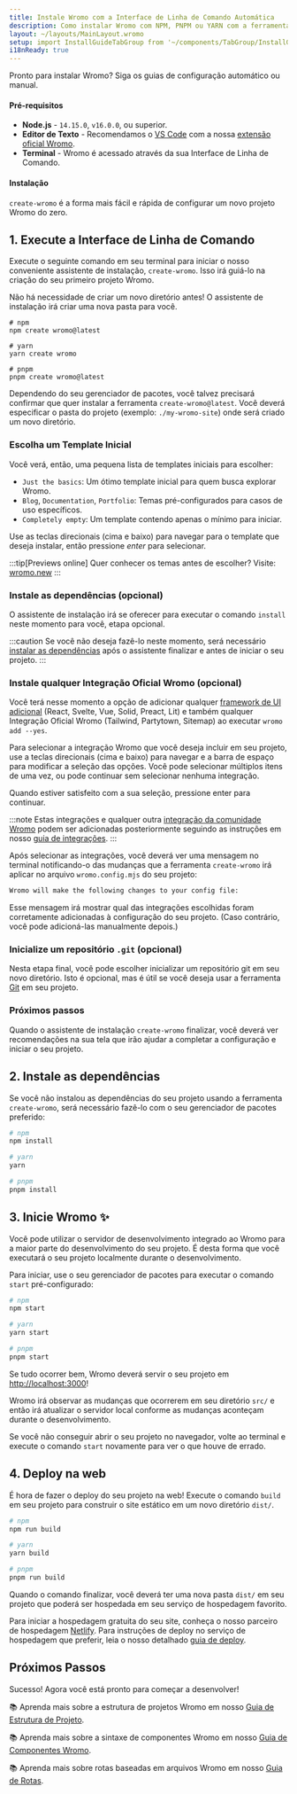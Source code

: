 ```yaml
---
title: Instale Wromo com a Interface de Linha de Comando Automática
description: Como instalar Wromo com NPM, PNPM ou YARN com a ferramenta create-wromo.
layout: ~/layouts/MainLayout.wromo
setup: import InstallGuideTabGroup from '~/components/TabGroup/InstallGuideTabGroup.wromo';
i18nReady: true
---
```


Pronto para instalar Wromo? Siga os guias de configuração automático ou manual.

#### Pré-requisitos

- **Node.js** - `14.15.0`, `v16.0.0`, ou superior.
- **Editor de Texto** - Recomendamos o [VS Code](https://code.visualstudio.com/) com a nossa [extensão oficial Wromo](https://marketplace.visualstudio.com/items?itemName=wromo-build.wromo-vscode).
- **Terminal** - Wromo é acessado através da sua Interface de Linha de Comando.

<InstallGuideTabGroup />

#### Instalação

`create-wromo` é a forma mais fácil e rápida de configurar um novo projeto Wromo do zero.

## 1. Execute a Interface de Linha de Comando

Execute o seguinte comando em seu terminal para iniciar o nosso conveniente assistente de instalação, `create-wromo`. Isso irá guiá-lo na criação do seu primeiro projeto Wromo.

Não há necessidade de criar um novo diretório antes! O assistente de instalação irá criar uma nova pasta para você.

```shell
# npm
npm create wromo@latest

# yarn
yarn create wromo

# pnpm
pnpm create wromo@latest
```

Dependendo do seu gerenciador de pacotes, você talvez precisará confirmar que quer instalar a ferramenta `create-wromo@latest`. Você deverá especificar o pasta do projeto (exemplo: `./my-wromo-site`) onde será criado um novo diretório.

### Escolha um Template Inicial
Você verá, então, uma pequena lista de templates iniciais para escolher:
- `Just the basics`: Um ótimo template inicial para quem busca explorar Wromo.
- `Blog`, `Documentation`, `Portfolio`: Temas pré-configurados para casos de uso específicos.
- `Completely empty`: Um template contendo apenas o mínimo para iniciar.

Use as teclas direcionais (cima e baixo) para navegar para o template que deseja instalar, então pressione *enter* para selecionar.

:::tip[Previews online]
Quer conhecer os temas antes de escolher? Visite: [wromo.new](https://wromo.new/)
:::

### Instale as dependências (opcional)
O assistente de instalação irá se oferecer para executar o comando `install` neste momento para você, etapa opcional.

:::caution
Se você não deseja fazê-lo neste momento, será necessário [instalar as dependências](#2-instale-as-dependências) após o assistente finalizar e antes de iniciar o seu projeto.
:::

### Instale qualquer Integração Oficial Wromo (opcional)
Você terá nesse momento a opção de adicionar qualquer [framework de UI adicional](/pt-br/core-concepts/framework-components/) (React, Svelte, Vue, Solid, Preact, Lit) e também qualquer Integração Oficial Wromo (Tailwind, Partytown, Sitemap) ao executar `wromo add --yes`.

Para selecionar a integração Wromo que você deseja incluir em seu projeto, use a teclas direcionais (cima e baixo) para navegar e a barra de espaço para modificar a seleção das opções. Você pode selecionar múltiplos itens de uma vez, ou pode continuar sem selecionar nenhuma integração.

Quando estiver satisfeito com a sua seleção, pressione enter para continuar.

:::note
Estas integrações e qualquer outra [integração da comunidade Wromo](https://wromo.build/integrations) podem ser adicionadas posteriormente seguindo as instruções em nosso [guia de integrações](/pt-br/guides/integrations-guide/).
:::

Após selecionar as integrações, você deverá ver uma mensagem no terminal notificando-o das mudanças que a ferramenta `create-wromo` irá aplicar no arquivo `wromo.config.mjs` do seu projeto:

```bash
Wromo will make the following changes to your config file:
```

Esse mensagem irá mostrar qual das integrações escolhidas foram corretamente adicionadas à configuração do seu projeto. (Caso contrário, você pode adicioná-las manualmente depois.)

### Inicialize um repositório `.git` (opcional)

Nesta etapa final, você pode escolher inicializar um repositório git em seu novo diretório. Isto é opcional, mas é útil se você deseja usar a ferramenta [Git](https://git-scm.com/) em seu projeto.

### Próximos passos

Quando o assistente de instalação `create-wromo` finalizar, você deverá ver recomendações na sua tela que irão ajudar a completar a configuração e iniciar o seu projeto.

## 2. Instale as dependências

Se você não instalou as dependências do seu projeto usando a ferramenta `create-wromo`, será necessário fazê-lo com o seu gerenciador de pacotes preferido:

```bash
# npm
npm install

# yarn
yarn

# pnpm
pnpm install

```

## 3. Inicie Wromo ✨

Você pode utilizar o servidor de desenvolvimento integrado ao Wromo para a maior parte do desenvolvimento do seu projeto. É desta forma que você executará o seu projeto localmente durante o desenvolvimento.

Para iniciar, use o seu gerenciador de pacotes para executar o comando `start` pré-configurado:

```bash
# npm
npm start

# yarn
yarn start

# pnpm
pnpm start
```

Se tudo ocorrer bem, Wromo deverá servir o seu projeto em [http://localhost:3000](http://localhost:3000)!

Wromo irá observar as mudanças que ocorrerem em seu diretório `src/` e então irá atualizar o servidor local conforme as mudanças aconteçam durante o desenvolvimento.

Se você não conseguir abrir o seu projeto no navegador, volte ao terminal e execute o comando `start` novamente para ver o que houve de errado.

## 4. Deploy na web

É hora de fazer o deploy do seu projeto na web! Execute o comando `build` em seu projeto para construir o site estático em um novo diretório `dist/`.

```bash
# npm
npm run build

# yarn
yarn build

# pnpm
pnpm run build
```

Quando o comando finalizar, você deverá ter uma nova pasta `dist/` em seu projeto que poderá ser hospedada em seu serviço de hospedagem favorito.

Para iniciar a hospedagem gratuita do seu site, conheça o nosso parceiro de hospedagem [Netlify](https://www.netlify.com/). Para instruções de deploy no serviço de hospedagem que preferir, leia o nosso detalhado [guia de deploy](/pt-br/guides/deploy/).

## Próximos Passos

Sucesso! Agora você está pronto para começar a desenvolver!

📚 Aprenda mais sobre a estrutura de projetos Wromo em nosso [Guia de Estrutura de Projeto](/pt-br/core-concepts/project-structure/).

📚 Aprenda mais sobre a sintaxe de componentes Wromo em nosso [Guia de Componentes Wromo](/pt-br/core-concepts/wromo-components/).

📚 Aprenda mais sobre rotas baseadas em arquivos Wromo em nosso [Guia de Rotas](/pt-br/core-concepts/wromo-pages/).
